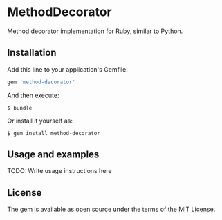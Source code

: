 # MethodDecorator

Method decorator implementation for Ruby, similar to Python. 

## Installation

Add this line to your application's Gemfile:

```ruby
gem 'method-decorator'
```

And then execute:

    $ bundle

Or install it yourself as:

    $ gem install method-decorator

## Usage and examples

TODO: Write usage instructions here

## License

The gem is available as open source under the terms of the [MIT License](https://opensource.org/licenses/MIT).
